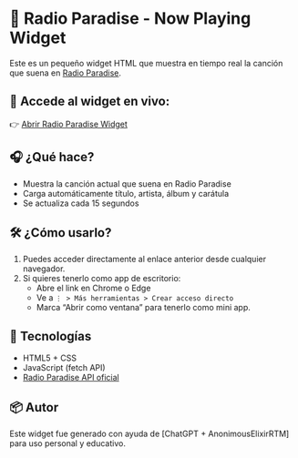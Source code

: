 # 🎵 Radio Paradise - Now Playing Widget

Este es un pequeño widget HTML que muestra en tiempo real la canción que suena en [Radio Paradise](https://radioparadise.com).

## 🔗 Accede al widget en vivo:
👉 [Abrir Radio Paradise Widget](https://anonimouselixirrtn.github.io/radioparadise/radio-paradise-widget.html)

## 🎧 ¿Qué hace?
- Muestra la canción actual que suena en Radio Paradise
- Carga automáticamente título, artista, álbum y carátula
- Se actualiza cada 15 segundos

## 🛠️ ¿Cómo usarlo?
1. Puedes acceder directamente al enlace anterior desde cualquier navegador.
2. Si quieres tenerlo como app de escritorio:
   - Abre el link en Chrome o Edge
   - Ve a `⋮ > Más herramientas > Crear acceso directo`
   - Marca “Abrir como ventana” para tenerlo como mini app.

## 🚀 Tecnologías
- HTML5 + CSS
- JavaScript (fetch API)
- [Radio Paradise API oficial](https://api.radioparadise.com/)

## 📦 Autor
Este widget fue generado con ayuda de [ChatGPT + AnonimousElixirRTM] para uso personal y educativo.
